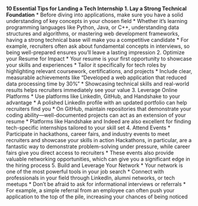 **10 Essential Tips for Landing a Tech Internship**
**1. Lay a Strong Technical Foundation**
    * Before diving into applications, make sure you have a solid understanding of key concepts in your chosen field
    * Whether it’s learning programming languages like Python, Java, or C++, understanding data structures and algorithms, or mastering web development frameworks, having a strong technical base will make you a competitive candidate
    * For example, recruiters often ask about fundamental concepts in interviews, so being well-prepared ensures you’ll leave a lasting impression
2. Optimize your Resume for Impact
    * Your resume is your first opportunity to showcase your skills and experiences
    * Tailor it specifically for tech roles by highlighting relevant coursework, certifications, and projects
    * Include clear, measurable achievements like “Developed a web application that reduced data processing time by 30%”
    * Showcasing technical skills and real-world results helps recruiters immediately see your value
3. Leverage Online Platforms
    * Use platforms like LinkedIn, GitHub, and Handshake to your advantage
    * A polished LinkedIn profile with an updated portfolio can help recruiters find you
    * On GitHub, maintain repositories that demonstrate your coding ability—well-documented projects can act as an extension of your resume
    * Platforms like Handshake and Indeed are also excellent for finding tech-specific internships tailored to your skill set
4. Attend Events
    * Participate in hackathons, career fairs, and industry events to meet recruiters and showcase your skills in action Hackathons, in particular, are a fantastic way to demonstrate problem-solving under pressure, while career fairs give you direct access to recruiters
    * These events also provide valuable networking opportunities, which can give you a significant edge in the hiring process
5. Build and Leverage Your Network
    * Your network is one of the most powerful tools in your job search
    * Connect with professionals in your field through LinkedIn, alumni networks, or tech meetups
    * Don’t be afraid to ask for informational interviews or referrals
        * For example, a simple referral from an employee can often push your application to the top of the pile, increasing your chances of being noticed
